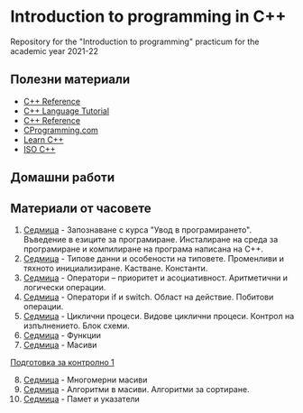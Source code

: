 # Introduction to programming in C++

Repository for the "Introduction to programming" practicum for the academic year 2021-22

## Полезни материали
* [C++ Reference](http://en.cppreference.com/w/)
* [C++ Language Tutorial](http://www.cplusplus.com/doc/tutorial/)
* [C++ Reference](http://www.cplusplus.com/reference/)
* [CProgramming.com](http://www.cprogramming.com/)
* [Learn C++](https://www.learncpp.com/)
* [ISO C++](https://isocpp.org/)

## Домашни работи

## Материали от часовете

1. [Седмица](https://github.com/dimitrinavasileva/up-2021-22/tree/master/week-01) - Запознаване с курса "Увод в програмирането". Въведение в езиците за програмиране. Инсталиране на среда за програмиране и компилиране на програма написана на С++.
2. [Седмица](https://github.com/dimitrinavasileva/up-2021-22/tree/master/week-02) - Типове данни и особености на типовете. Променливи и тяхното инициализиране. Кастване. Константи.
3. [Седмица](https://github.com/dimitrinavasileva/up-2021-22/tree/master/week-03) - Оператори – приоритет и асоциативност. Аритметични и логически операции.
4. [Седмица](https://github.com/dimitrinavasileva/up-2021-22/tree/master/week-04) - Оператори if и switch. Област на действие. Побитови операции.
5. [Седмица](https://github.com/dimitrinavasileva/up-2021-22/tree/master/week-05) - Циклични процеси. Видове циклични процеси. Контрол на изпълнението. Блок схеми.
6. [Седмица](https://github.com/dimitrinavasileva/up-2021-22/tree/master/week-06) - Функции
7. [Седмица](https://github.com/dimitrinavasileva/up-2021-22/tree/master/week-07) - Масиви

[Подготовка за контролно 1](https://github.com/dimitrinavasileva/up-2021-22/tree/master/exam-preparation/exam-01)

8. [Седмица](https://github.com/dimitrinavasileva/up-2021-22/tree/master/week-08) - Многомерни масиви
9. [Седмица](https://github.com/dimitrinavasileva/up-2021-22/tree/master/week-09) - Алгоритми в масиви. Алгоритми за сортиране.
10. [Седмица](https://github.com/dimitrinavasileva/up-2021-22/tree/master/week-10) - Памет и указатели
